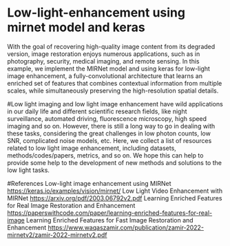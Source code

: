 # Low-light-enhancement using mirnet model and keras
With the goal of recovering high-quality image content from its degraded version, 
image restoration enjoys numerous applications, such as in photography, security, medical imaging, and remote sensing. 
In this example, we implement the MIRNet model and using keras for low-light image enhancement, a fully-convolutional architecture 
that learns an enriched set of features that combines contextual information from multiple scales, while simultaneously
preserving the high-resolution spatial details.

#Low light imaging and low light image enhancement have wild applications in our daily life and different scientific research fields, 
like night surveillance, automated driving, fluorescence microscopy, high speed imaging and so on. However, there is still a long way
to go in dealing with these tasks, considering the great challenges in low photon counts, low SNR, complicated noise models, etc. 
Here, we collect a list of resources related to low light image enhancement, including datasets, methods/codes/papers, metrics,
and so on. We hope this can help to provide some help to the development of new methods and solutions to the low light tasks.

#References
Low-light image enhancement using MIRNet https://keras.io/examples/vision/mirnet/
Low Light Video Enhancement with MIRNet https://arxiv.org/pdf/2003.06792v2.pdf
Learning Enriched Features for Real Image Restoration and Enhancement https://paperswithcode.com/paper/learning-enriched-features-for-real-image
Learning Enriched Features for Fast Image Restoration and Enhancement https://www.waqaszamir.com/publication/zamir-2022-mirnetv2/zamir-2022-mirnetv2.pdf
